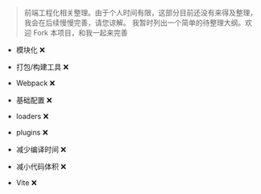 > 前端工程化相关整理。由于个人时间有限，这部分目前还没有来得及整理，我会在后续慢慢完善，请您谅解。
> 我暂时列出一个简单的待整理大纲。欢迎 Fork 本项目，和我一起来完善

- 模块化 :x:

- 打包/构建工具 :x:

- Webpack :x:

- 基础配置  :x:

- loaders :x:
  
- plugins :x:
  
- 减少编译时间 :x:
  
- 减小代码体积 :x:

- Vite :x:
